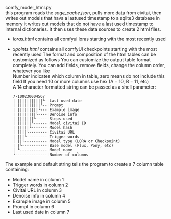  comfy_model_html.py  
 this program reads the *sage_cache.json*, pulls more data from civitai, then writes out models that hava a lastused timestamp to a sqlite3 database in memory
 it writes out models that do not have a last used timestamp to internal dictionaries. It then uses these data sources to create 2 html files.
 - *loras.html* contains all comfyui loras starting with the most recently used
 - *xpoints.html* contains all comfyUI checkpoints starting with the most recently used
 The format and composition of the html tables can be customized as follows
 You can customize the output table format completely.
 You can add fields, remove fields, change the column order, whatever you like    
 Number indicates which column in table, zero means do not include this field
 If you need 10 or more columns use hex (A = 10, B = 11, etc)       
 A 14 character formatted string can be passed as a shell parameter:

       7-100230004567
       | |||||||||||└- Last used date 
	   | ||||||||||└-- Prompt
	   | |||||||||└--- Example image
	   | ||||||||└---- Denoise info
	   | |||||||└----- Steps used
	   | ||||||└------ Model civitai ID
	   | |||||└------- Model hash
	   | ||||└-------- Civitai URL
	   | |||└--------- Trigger words
	   | ||└---------- Model type (LORA or Checkpoint)
	   | |└----------- Base model (Flux, Pony, etc)
	   | └------------ Model name
	   └-------------- Number of columns

 The example and default string tells the program to create a 7 column table containing:
 - Model name in column 1
 - Trigger words in column 2
 - Civitai URL in column 3
 - Denoise info in column 4
 - Example image in column 5
 - Prompt in column 6
 - Last used date in column 7